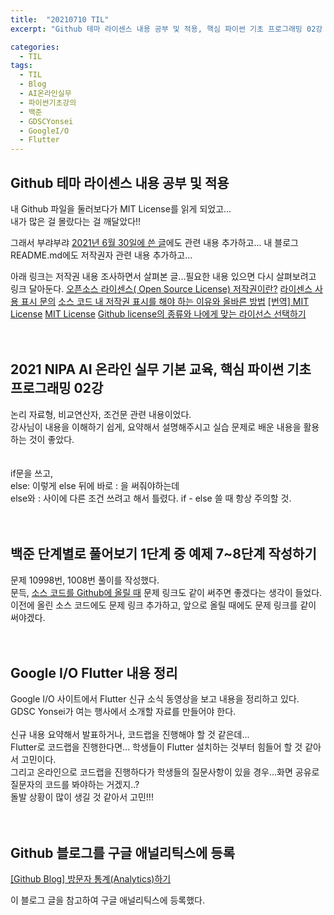 ```yaml
---
title:  "20210710 TIL"
excerpt: "Github 테마 라이센스 내용 공부 및 적용, 핵심 파이썬 기초 프로그래밍 02강 수강, 백준 단계별로 풀어보기 1단계 중 예제 7~8단계 작성(10998번, 1008번), Google I/O Flutter 내용 정리, Github 블로그를 구글 애널리틱스에 등록"

categories:
  - TIL
tags:
  - TIL
  - Blog
  - AI온라인실무
  - 파이썬기초강의
  - 백준
  - GDSCYonsei
  - GoogleI/O
  - Flutter
---
```


## Github 테마 라이센스 내용 공부 및 적용

내 Github 파일을 둘러보다가 MIT License를 읽게 되었고...  
내가 많은 걸 몰랐다는 걸 깨달았다!! 

그래서 부랴부랴 [2021년 6월 30일에 쓴 글](https://leeryeongsong.github.io/til/20210630-TIL/)에도 관련 내용 추가하고...
내 블로그 README.md에도 저작권자 관련 내용 추가하고...

아래 링크는 저작권 내용 조사하면서 살펴본 글...필요한 내용 있으면 다시 살펴보려고 링크 달아둔다.
[오픈소스 라이센스( Open Source License) 저작권이란?](https://medium.com/@yeongpal/%EC%98%A4%ED%94%88%EC%86%8C%EC%8A%A4-%EB%9D%BC%EC%9D%B4%EC%84%BC%EC%8A%A4-open-source-license-%EC%A0%80%EC%9E%91%EA%B6%8C%EC%9D%B4%EB%9E%80-5343c7b8cca1)
[라이센스 사용 표시 문의](https://www.oss.kr/oss_license_qna/show/6da247b6-0c8f-4cf1-9c39-60f9b09c4e56)
[소스 코드 내 저작권 표시를 해야 하는 이유와 올바른 방법](https://haksung.gitbook.io/oss/research/license/copyright-statements)
[[번역] MIT License](https://cblaw.net/150)
[MIT License](https://olis.or.kr/license/Detailselect.do?lId=1006&mapCode=010006)
[Github license의 종류와 나에게 맞는 라이선스 선택하기](https://flyingsquirrel.medium.com/github-license%EC%9D%98-%EC%A2%85%EB%A5%98%EC%99%80-%EB%82%98%EC%97%90%EA%B2%8C-%EB%A7%9E%EB%8A%94-%EB%9D%BC%EC%9D%B4%EC%84%A0%EC%8A%A4-%EC%84%A0%ED%83%9D%ED%95%98%EA%B8%B0-ae29925e8ff4)
<br>
<br>
<br>

## 2021 NIPA AI 온라인 실무 기본 교육, 핵심 파이썬 기초 프로그래밍 02강 

논리 자료형, 비교연산자, 조건문 관련 내용이었다.  
강사님이 내용을 이해하기 쉽게, 요약해서 설명해주시고 실습 문제로 배운 내용을 활용하는 것이 좋았다.  
<br>
<br>
if문을 쓰고,  
else\: 이렇게 else 뒤에 바로 \: 을 써줘야하는데    
else와 \: 사이에 다른 조건 쓰려고 해서 틀렸다. 
if \- else 쓸 때 항상 주의할 것.
<br>
<br>
<br>

## 백준 단계별로 풀어보기 1단계 중 예제 7\~8단계 작성하기

문제 10998번, 1008번 풀이를 작성했다.  
문득, [소스 코드를 Github에 올릴 때](https://github.com/leeryeongsong/baekjoon-step-by-step-python3) 문제 링크도 같이 써주면 좋겠다는 생각이 들었다.  
이전에 올린 소스 코드에도 문제 링크 추가하고, 앞으로 올릴 때에도 문제 링크를 같이 써야겠다.
<br>
<br>
<br>

## Google I/O Flutter 내용 정리

Google I/O 사이트에서 Flutter 신규 소식 동영상을 보고 내용을 정리하고 있다.  
GDSC Yonsei가 여는 행사에서 소개할 자료를 만들어야 한다.  
<br>
신규 내용 요약해서 발표하거나, 코드랩을 진행해야 할 것 같은데...  
Flutter로 코드랩을 진행한다면... 학생들이 Flutter 설치하는 것부터 힘들어 할 것 같아서 고민이다.  
그리고 온라인으로 코드랩을 진행하다가 학생들의 질문사항이 있을 경우...화면 공유로 질문자의 코드를 봐야하는 거겠지..?  
돌발 상황이 많이 생길 것 같아서 고민!!!
<br>
<br>
<br>


## Github 블로그를 구글 애널리틱스에 등록

[[Github Blog] 방문자 통계(Analytics)하기](https://velog.io/@eona1301/Github-Blog-%EB%B0%A9%EB%AC%B8%EC%9E%90-%ED%86%B5%EA%B3%84Analytics%ED%95%98%EA%B8%B0)  

이 블로그 글을 참고하여 구글 애널리틱스에 등록했다.
